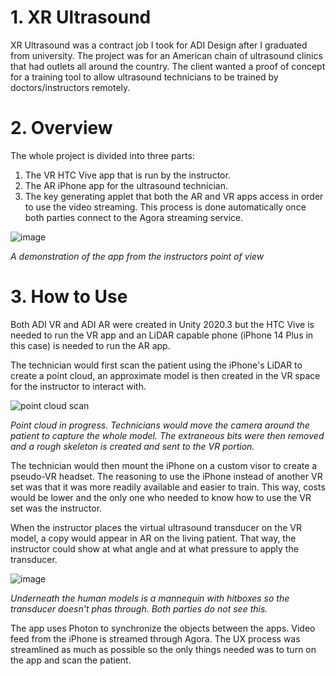 # 1. XR Ultrasound
XR Ultrasound was a contract job I took for ADI Design after I graduated from university. The project was for an American chain of ultrasound clinics that had outlets all around the country. The client wanted a proof of concept for a training tool to allow ultrasound technicians to be trained by doctors/instructors remotely. 

# 2. Overview
The whole project is divided into three parts: 
  1) The VR HTC Vive app that is run by the instructor. 
  2) The AR iPhone app for the ultrasound technician. 
  3) The key generating applet that both the AR and VR apps access in order to use the video streaming. This process is done automatically once both parties connect to the Agora streaming service.

![image](https://github.com/leezhengyishawn/XR-Ultrasound/assets/100258469/ec3aa768-6db5-4f77-ba29-ac920baacbd3)

*A demonstration of the app from the instructors point of view*

# 3. How to Use
Both ADI VR and ADI AR were created in Unity 2020.3 but the HTC Vive is needed to run the VR app and an LiDAR capable phone (iPhone 14 Plus in this case) is needed to run the AR app.

The technician would first scan the patient using the iPhone's LiDAR to create a point cloud, an approximate model is then created in the VR space for the instructor to interact with. 

![point cloud scan](https://github.com/leezhengyishawn/XR-Ultrasound/assets/100258469/ae332af0-fb0b-4106-aed2-445081dd1672)

*Point cloud in progress. Technicians would move the camera around the patient to capture the whole model. The extraneous bits were then removed and a rough skeleton is created and sent to the VR portion.*

The technician would then mount the iPhone on a custom visor to create a pseudo-VR headset. The reasoning to use the iPhone instead of another VR set was that it was more readily available and easier to train. This way, costs would be lower and the only one who needed to know how to use the VR set was the instructor.

When the instructor places the virtual ultrasound transducer on the VR model, a copy would appear in AR on the living patient. That way, the instructor could show at what angle and at what pressure to apply the transducer.

![image](https://github.com/leezhengyishawn/XR-Ultrasound/assets/100258469/0035f863-f408-477d-9c47-3655c522f982)

*Underneath the human models is a mannequin with hitboxes so the transducer doesn't phas through. Both parties do not see this.*

The app uses Photon to synchronize the objects between the apps. Video feed from the iPhone is streamed through Agora. The UX process was streamlined as much as possible so the only things needed was to turn on the app and scan the patient.
